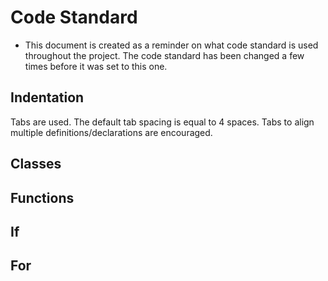 # Code Standard
  - This document is created as a reminder on what code standard is used throughout the project. The code standard has been changed a few times before it was set to this one.

## Indentation
Tabs are used. The default tab spacing is equal to 4 spaces.
Tabs to align multiple definitions/declarations are encouraged.

## Classes


## Functions


## If


## For

